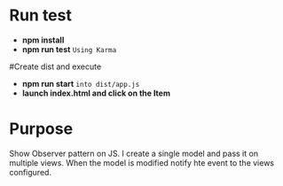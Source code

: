 
# Run test
- **npm install**
- **npm run test** `Using Karma`

#Create dist and execute
- **npm run start** `into dist/app.js`
- **launch index.html and click on the Item**

# Purpose
Show Observer pattern on JS. I create a single model and pass it on multiple views. When the model is modified notify hte event to the views configured.